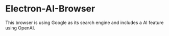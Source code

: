 # Electron-AI-Browser
This browser is using Google as its search engine and includes a AI feature using OpenAI.

